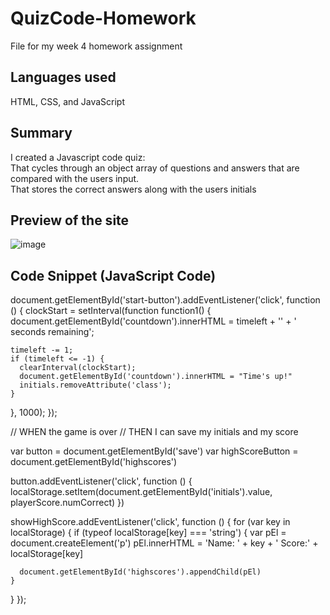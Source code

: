 # QuizCode-Homework
File for my week 4 homework assignment
## Languages used
HTML, CSS, and JavaScript
## Summary
I created a Javascript code quiz: <br>
That cycles through an object array of questions and answers that are compared with the users input. <br>
That stores the correct answers along with the users initials
## Preview of the site
![image](![code-quiz-snip])
## Code Snippet (JavaScript Code)
document.getElementById('start-button').addEventListener('click', function () {
  clockStart = setInterval(function function1() {
    document.getElementById('countdown').innerHTML = timeleft + '' + ' seconds remaining';

    timeleft -= 1;
    if (timeleft <= -1) {
      clearInterval(clockStart);
      document.getElementById('countdown').innerHTML = "Time's up!"
      initials.removeAttribute('class');
    }
  }, 1000);
});


// WHEN the game is over
// THEN I can save my initials and my score

var button = document.getElementById('save')
var highScoreButton = document.getElementById('highscores')


button.addEventListener('click', function () {
  localStorage.setItem(document.getElementById('initials').value, playerScore.numCorrect)
})

showHighScore.addEventListener('click', function () {
  for (var key in localStorage) {
    if (typeof localStorage[key] === 'string') {
      var pEl = document.createElement('p')
      pEl.innerHTML = 'Name: ' + key + ' Score:' + localStorage[key]

      document.getElementById('highscores').appendChild(pEl)
    }
  }
});
